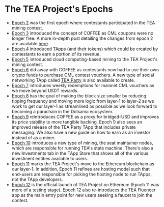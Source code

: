 # The TEA Project's Epochs

* [Epoch 2](Epoch-02.md) was the first epoch where contestants participated in the TEA mining contest. 
* [Epoch 3](https://teaproject.medium.com/the-tea-projects-epoch-3-mining-contest-e6246de64ee1) introduced the concept of COFFEE as CML coupons were no longer free. A more in-depth post detailing the changes from epoch 2 are available [here](Epoch-03.md).
* [Epoch 4](https://teaproject.medium.com/tea-project-whats-new-in-epoch-4-d0728418ea3a) introduced TApps (and their tokens) which could be created by contestants to earn a portion of its revenue.
* [Epoch 5](Epoch-05.md) introduced cloud computing-based mining to the TEA Project's mining contest.
* [Epoch 6](Epoch-06.md) did away with COFFEE as contestants now had to use their own crypto funds to purchase CML contest vouchers. A new type of social networking TApp called [TEA Party](https://github.com/tearust/teaproject/wiki/TApp:-TEA-Party) is also available to create.
* [Epoch 7](Epoch-07.md) introduces weekly redemptions for mainnet CML vouchers as we move beyond USDT rewards.
* [Epoch 8](Epoch-08.md) has the goal of making the block size smaller by reducing tipping frequency and moving more logic from layer-1 to layer-2 as we work to get our layer-1 as streamlined as possible as we look forward to becoming a parachain in the Dotsama ecosystem.
* [Epoch 9](Epoch-09.md) reintroduces COFFEE as a proxy for bridged-USD and improves its price stability to more tangible backing. Epoch 9 also sees an improved release of the TEA Party TApp that includes private messaging. We also have a new guide on how to earn as an investor instead of as a miner.
* [Epoch 10](https://medium.com/@teaproject/epoch-10-users-guide-5bfa60142d14) introduces a new type of mining, the seat maintainer nodes, which are responsible for running TEA's state machine. There's also a new Investments tab in the TApp Store that shows all of the various investment entities available to users.
* [Epoch 11](Epoch-11.md) marks the TEA Project's move to the Ethereum blockchain as our layer-1. In addition, Epoch 11 refines are hosting model such that end-users are responsible for picking the hosting node to run TApps, not the TApp developers. 
* [Epoch 12](https://teaproject.medium.com/tea-projects-epoch-12-launch-1c1790621bba) is the official launch of TEA Project on Ethereum (Epoch 11 was more of a testing stage). Epoch 12 also re-introduces the TEA Fluencer app as the main entry point for new users seeking a faucet to join the contest.
